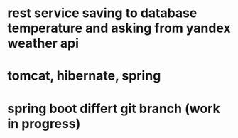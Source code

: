 # rest service saving to database temperature and asking from yandex weather api
# tomcat, hibernate, spring
# spring boot differt git branch (work in progress)
